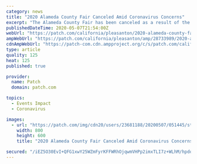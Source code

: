 ```yaml
---
category: news
title: "2020 Alameda County Fair Canceled Amid Coronavirus Concerns"
excerpt: "The Alameda County Fair has been canceled as a result of the new coronavirus pandemic, officials announced Thursday. This is the first cancellation in its 108-year history, the Alameda County Agricultural Fair Association said in a statement."
publishedDateTime: 2020-05-07T21:54:00Z
webUrl: "https://patch.com/california/pleasanton/2020-alameda-county-fair-canceled-amid-coronavirus-concerns"
ampWebUrl: "https://patch.com/california/pleasanton/amp/28733989/2020-alameda-county-fair-canceled-amid-coronavirus-concerns"
cdnAmpWebUrl: "https://patch-com.cdn.ampproject.org/c/s/patch.com/california/pleasanton/amp/28733989/2020-alameda-county-fair-canceled-amid-coronavirus-concerns"
type: article
quality: 125
heat: 125
published: true

provider:
  name: Patch
  domain: patch.com

topics:
  - Events Impact
  - Coronavirus

images:
  - url: "https://patch.com/img/cdn20/users/23681188/20200507/051445/styles/patch_image/public/alameda-county-fair-pleasanton-california-autumn-johnson-2017___07170422529.jpg?width=984"
    width: 800
    height: 600
    title: "2020 Alameda County Fair Canceled Amid Coronavirus Concerns"

secured: "/iEZ5O30EvI+QFG1xwY25WZmFyrKFFWRhOjqwmVHPp2imxTLI7z+WLhM/hpdoAGHb0V1jo8q++oTbmgrPHnI37uljAZvbc8OGU3U0GRXkoz/0AIC8iOKup6ss18813JSEVsg2K7t7GvL51iXbsbdSyKpYy5UsIV63DUOPgHdiHBUgI7w2J9KCHaSO+McdfhJb47lfOuWCnLm0j7unyq64KPvXA7V9KoW61xELwW/klcG2cHRf8UlzC02tmoiQSfaazSDVvqTMU+NGdiygCv/gDJ4NhOO0g1bqsjju/P8PhmBgNcXu//O25hZVU2uPg6JY5K0aGtFn9APMDV/XnGhSHRatBlVBH+Wvk7GgFjIxQ73sjL8HuL6/EiTTh8ZewHuVelf8z8eNcZ4Q5UaZ7jRKTtDi3nqbXHX7bbftpxYk+tN426Mk3/0jyL9kaq8p0oJnMFzmU212HALAhBFEXoCdUBai+N7ntcTjGyP+7zEnqA=;Cd/KSM5PtGokZQQR7mRDcQ=="
---
```


